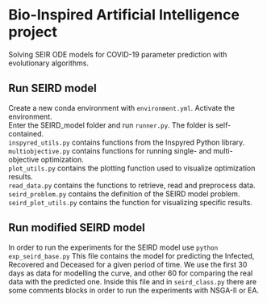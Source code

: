 # Bio-Inspired Artificial Intelligence project
Solving SEIR ODE models for COVID-19 parameter prediction with evolutionary algorithms.

## Run SEIRD model
Create a new conda environment with `environment.yml`. Activate the environment.  
Enter the SEIRD_model folder and run `runner.py`. The folder is self-contained.  
`inspyred_utils.py` contains functions from the Inspyred Python library.  
`multiobjective.py` contains functions for running single- and multi-objective optimization.  
`plot_utils.py` contains the plotting function used to visualize optimization results.  
`read_data.py` contains the functions to retrieve, read and preprocess data.  
`seird_problem.py` contains the definition of the SEIRD model problem.  
`seird_plot_utils.py` contains the function for visualizing specific results.

## Run modified SEIRD model
In order to run the experiments for the SEIRD model use `python exp_seird_base.py`
This file contains the model for predicting the Infected, Recovered and Deceased for a given period of time.
We use the first 30 days as data for modelling the curve, and other 60 for comparing the real data with the predicted one.
Inside this file and in `seird_class.py` there are some comments blocks in order to run the experiments with NSGA-II or EA.
